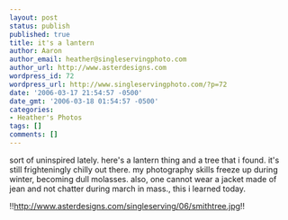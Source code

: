 ```yaml
---
layout: post
status: publish
published: true
title: it's a lantern
author: Aaron
author_email: heather@singleservingphoto.com
author_url: http://www.asterdesigns.com
wordpress_id: 72
wordpress_url: http://www.singleservingphoto.com/?p=72
date: '2006-03-17 21:54:57 -0500'
date_gmt: '2006-03-18 01:54:57 -0500'
categories:
- Heather's Photos
tags: []
comments: []
---
```

sort of uninspired lately. here's a lantern thing and a tree that i
found. it's still frighteningly chilly out there. my photography skills
freeze up during winter, becoming dull molasses. also, one cannot wear a
jacket made of jean and not chatter during march in mass., this i
learned today.

!!http://www.asterdesigns.com/singleserving/06/smithtree.jpg!!
